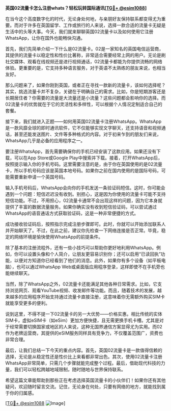 **英国02流量卡怎么注册whats？轻松玩转国际通讯[[TG💪+ @esim1088](https://t.me/s/esim1088)]**

在当今这个高度数字化的时代，无论身处何地，与亲朋好友保持联系都变得尤为重要。而对于许多在英国留学、工作或旅行的人来说，选择一款合适的流量卡无疑是生活中的头等大事。今天，我们就来聊聊英国02流量卡以及如何使用它注册WhatsApp，让你在国外也能畅快沟通。

首先，我们先简单介绍一下什么是02流量卡。02是一家知名的英国电信运营商，其提供的流量卡以稳定性和性价比著称，非常适合需要经常上网的用户。无论是刷社交媒体、观看在线视频还是进行视频通话，02流量卡都能为你提供流畅的网络体验。更重要的是，它支持多种语言服务，对于英语不太熟练的朋友来说，也相当友好。

那么问题来了，如果你刚到英国，或者正在寻找一款新的流量卡，该如何选择呢？其实，挑选流量卡并不复杂，关键在于明确自己的需求。比如，你是短期游客还是长期居住者？你需要的流量是大流量还是小流量？这些问题都会影响你的选择。而02流量卡的优势就在于它的灵活性和多样性，可以根据个人情况定制适合自己的套餐。

接下来，我们就进入正题——如何用英国02流量卡注册WhatsApp。WhatsApp是一款风靡全球的即时通讯软件，它不仅能够实现文字聊天，还支持语音和视频通话，甚至还能发送图片、文件等多种格式的内容。对于初来乍到的朋友们来说，WhatsApp几乎是必备的应用程序之一。

要注册WhatsApp，首先需要确保你的手机已经安装了这款应用。如果还没有下载，可以在App Store或Google Play中搜索并下载。接着，打开WhatsApp后，按照提示输入你的手机号码。这里需要注意的是，由于你在英国使用的是02流量卡，所以手机号码应该是英国本地号码。如果你之前在国内使用的是国际号码，可能需要重新申请一个英国号码。

输入手机号码后，WhatsApp会向你的手机发送一条验证码短信。这时，你可能会遇到一个问题：短信迟迟没有收到。别担心，这是因为你使用的流量卡可能不支持短信功能。不过，不用担心，02流量卡通常不会出现这样的问题，因为它本身就提供了丰富的数据流量服务。如果你确实没有收到短信验证码，可以尝试通过WhatsApp的语音通话方式获取验证码，这是一种非常便捷的方式。

成功接收验证码后，按照指示完成注册步骤即可。此时，你就可以开始添加联系人并开始聊天了。不过，在此之前，建议你先检查一下网络连接是否正常。毕竟，稳定的网络环境是愉快使用WhatsApp的前提条件。

除了基本的注册流程外，还有一些小技巧可以帮助你更好地利用WhatsApp。例如，你可以设置头像和个人简介，让朋友更容易识别你；还可以启用“已读回执”功能，以便对方知道你已经看到了他们的消息。此外，如果你有多个设备（如平板电脑），也可以通过WhatsApp Web或桌面版应用程序登录，这样即使不在手机旁也能继续聊天。

当然，除了WhatsApp之外，02流量卡还能满足其他各种日常需求。比如，它支持浏览网页、观看YouTube视频、收发邮件等功能。而且，随着技术的发展，越来越多的应用程序开始支持通过流量卡直接注册，这意味着你无需额外购买SIM卡就能享受更多的便利。

说到这里，不得不提一下02流量卡的另一大优势——价格实惠。相比传统的实体SIM卡，虚拟eSIM卡（如eSim）更加方便快捷，且无需更换手机卡槽。尤其是对于经常需要切换国家或地区的人来说，这种无国界通信方案显得尤为实用。而02作为老牌运营商，其提供的eSIM服务同样具有竞争力，不仅覆盖范围广，资费也非常合理。

最后，让我们总结一下今天的重点内容。首先，英国02流量卡是一款值得信赖的选择，无论是从稳定性还是性价比上来看都非常出色。其次，使用02流量卡注册WhatsApp非常简单，只需几个步骤就能完成整个过程。最后，借助现代科技的力量，我们可以轻松跨越地域限制，随时随地与世界保持联系。

希望这篇文章能帮助到那些正在考虑选择英国流量卡的小伙伴们！如果你还有其他疑问，欢迎随时留言交流。记住，无论身在何处，只要有网络的地方，就能找到属于你的归属感。

[[TG💪+ @esim1088](https://t.me/s/esim1088) ![Image](https://i.postimg.cc/4NQfJmqS/Snipaste-2025-05-13-00-14-12.png)]